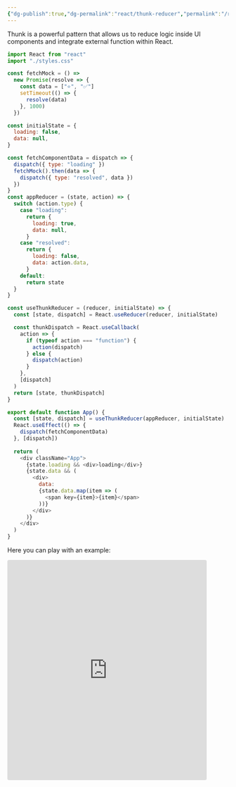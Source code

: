 ```yaml
---
{"dg-publish":true,"dg-permalink":"react/thunk-reducer","permalink":"/react/thunk-reducer/"}
---
```



Thunk is a powerful pattern that allows us to reduce logic inside UI components and integrate external function within React. 


```javascript
import React from "react"
import "./styles.css"

const fetchMock = () =>
  new Promise(resolve => {
    const data = ["⭐", "✅"]
    setTimeout(() => {
      resolve(data)
    }, 1000)
  })

const initialState = {
  loading: false,
  data: null,
}

const fetchComponentData = dispatch => {
  dispatch({ type: "loading" })
  fetchMock().then(data => {
    dispatch({ type: "resolved", data })
  })
}
const appReducer = (state, action) => {
  switch (action.type) {
    case "loading":
      return {
        loading: true,
        data: null,
      }
    case "resolved":
      return {
        loading: false,
        data: action.data,
      }
    default:
      return state
  }
}

const useThunkReducer = (reducer, initialState) => {
  const [state, dispatch] = React.useReducer(reducer, initialState)

  const thunkDispatch = React.useCallback(
    action => {
      if (typeof action === "function") {
        action(dispatch)
      } else {
        dispatch(action)
      }
    },
    [dispatch]
  )
  return [state, thunkDispatch]
}

export default function App() {
  const [state, dispatch] = useThunkReducer(appReducer, initialState)
  React.useEffect(() => {
    dispatch(fetchComponentData)
  }, [dispatch])
  
  return (
    <div className="App">
      {state.loading && <div>loading</div>}
      {state.data && (
        <div>
          data:
          {state.data.map(item => (
            <span key={item}>{item}</span>
          ))}
        </div>
      )}
    </div>
  )
}
```

Here you can play with an example:

<iframe
  src="https://codesandbox.io/embed/bold-cherry-6hodl?autoresize=1&fontsize=14&hidenavigation=1"
  style="width:90%; height:500px; border:0; border-radius: 4px; overflow:hidden;"
  title="bold-cherry-6hodl"
  allow="accelerometer; ambient-light-sensor; camera; encrypted-media; geolocation; gyroscope; hid; microphone; midi; payment; usb; vr"
  sandbox="allow-forms allow-modals allow-popups allow-presentation allow-same-origin allow-scripts"
></iframe>
